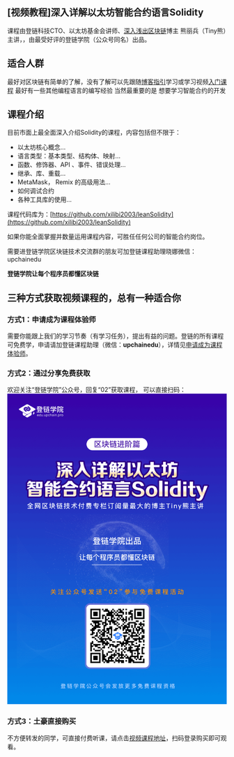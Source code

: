 ## [视频教程]深入详解以太坊智能合约语言Solidity

课程由登链科技CTO、以太坊基金会讲师、[深入浅出区块链](https://learnblockchain.cn)博主 熊丽兵（Tiny熊）主讲，，由最受好评的登链学院（公众号同名）出品。

## 适合人群
最好对区块链有简单的了解，没有了解可以先跟随[博客指引](https://learnblockchain.cn/2018/01/11/guide/)学习或学习视频[入门课程](https://wiki.learnblockchain.cn/course/beginner.html)
最好有一些其他编程语言的编写经验
当然最重要的是 想要学习智能合约的开发

## 课程介绍

目前市面上最全面深入介绍Solidity的课程，内容包括但不限于：
* 以太坊核心概念…
* 语言类型：基本类型、结构体、映射…
* 函数、修饰器、API 、事件、错误处理…
* 继承、库、重载…
* MetaMask， Remix 的高级用法…
* 如何调试合约
* 各种工具库的使用…

课程代码库为：[https://github.com/xilibi2003/leanSolidity](https://github.com/xilibi2003/leanSolidity)

如果你能全面掌握并数量运用课程内容，可胜任任何公司的智能合约岗位。

需要进登链学院区块链技术交流群的朋友可加登链课程助理晓娜微信：upchainedu

**登链学院让每个程序员都懂区块链**


## 三种方式获取视频课程的，总有一种适合你

### 方式1：申请成为课程体验师

 需要你能跟上我们的学习节奏（有学习任务），提出有益的问题。登链的所有课程可免费学，申请请加登链课程助理（微信：**upchainedu**），详情见[申请成为课程体验师](https://learnblockchain.cn/course/#%E6%8B%9B%E5%8B%9F%E8%AF%BE%E7%A8%8B%E4%BD%93%E9%AA%8C%E5%B8%88)。

###  方式2：通过分享免费获取

欢迎关注“登链学院”公众号，回复“02”获取课程， 可以直接扫码：
![](../images/solidity.png)

### 方式3：土豪直接购买
不方便转发的同学，可直接付费听课，请点击[视频课程地址](https://m.qlchat.com/wechat/page/channel-intro?channelId=2000001680371758)，扫码登录购买即可观看。









